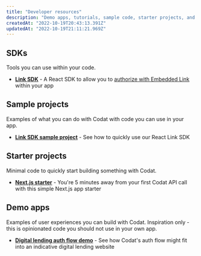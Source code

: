 ```yaml
---
title: "Developer resources"
description: "Demo apps, tutorials, sample code, starter projects, and other tools to help you build your Codat solution"
createdAt: "2022-10-19T20:43:13.391Z"
updatedAt: "2022-10-19T21:11:21.969Z"
---
```


## SDKs

Tools you can use within your code.

- **[Link SDK](https://www.npmjs.com/package/@codat/link-sdk)** - A React SDK to allow you to [authorize with Embedded Link](https://docs.codat.io/docs/authorize-embedded-link) within your app

## Sample projects

Examples of what you can do with Codat with code you can use in your app.

- **[Link SDK sample project](https://github.com/codatio/link-sdk-sample-project)** - See how to quickly use our React Link SDK

## Starter projects

Minimal code to quickly start building something with Codat.

- **[Next.js starter](https://github.com/codatio/codat-nextjs-starter-project)** - You're 5 minutes away from your first Codat API call with this simple Next.js app starter

## Demo apps

Examples of user experiences you can build with Codat. Inspiration only - this is opinionated code you should not use in your own app.

- **[Digital lending auth flow demo](https://github.com/codatio/demo-auth-flow)** - See how Codat's auth flow might fit into an indicative digital lending website
